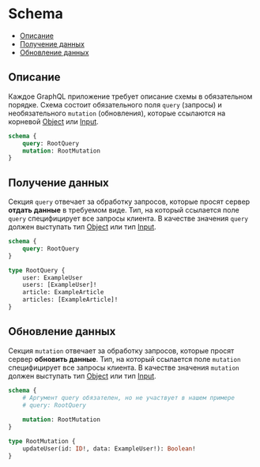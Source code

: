 # Schema

- [Описание](/schema#описание)
- [Получение данных](/schema#получение-данных)
- [Обновление данных](/schema#обновление-данных)

## Описание

Каждое GraphQL приложение требует описание схемы в обязательном порядке. 
Схема состоит обязательного поля `query` (запросы) и необязательного `mutation` (обновления), которые ссылаются 
на корневой [Object](/object) или [Input](/input).

```graphql
schema {
    query: RootQuery
    mutation: RootMutation
}
```

## Получение данных

Секция `query` отвечает за обработку запросов, которые просят сервер **отдать данные** в требуемом виде. 
Тип, на который ссылается поле `query` специфицирует все запросы клиента. В качестве значения `query` 
должен выступать тип [Object](/object) или тип [Input](/input).

```graphql
schema {
    query: RootQuery
}

type RootQuery {
    user: ExampleUser
    users: [ExampleUser]!
    article: ExampleArticle
    articles: [ExampleArticle]!
}
```

## Обновление данных

Секция `mutation` отвечает за обработку запросов, которые просят сервер **обновить данные**. 
Тип, на который ссылается поле `mutation` специфицирует все запросы клиента. В качестве значения `mutation` 
должен выступать тип [Object](/object) или тип [Input](/input).

```graphql
schema {
    # Аргумент query обязателен, но не участвует в нашем примере
    # query: RootQuery
    
    mutation: RootMutation
}

type RootMutation {
    updateUser(id: ID!, data: ExampleUser!): Boolean!
}
```
